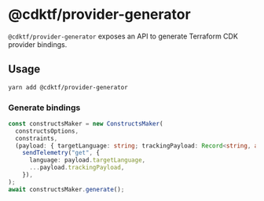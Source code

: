 # @cdktf/provider-generator

`@cdktf/provider-generator` exposes an API to generate Terraform CDK provider bindings.

## Usage

```sh
yarn add @cdktf/provider-generator
```

### Generate bindings

```ts
const constructsMaker = new ConstructsMaker(
  constructsOptions,
  constraints,
  (payload: { targetLanguage: string; trackingPayload: Record<string, any> }) =>
    sendTelemetry("get", {
      language: payload.targetLanguage,
      ...payload.trackingPayload,
    }),
);
await constructsMaker.generate();
```
